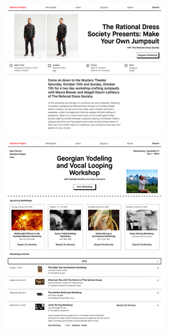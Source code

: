 [![81.25](machine1.jpg)](http://machineproject.net)

[![118.6523438](machine2.jpg)](http://machineproject.net)